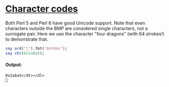[1]: https://rosettacode.org/wiki/Character_codes

# [Character codes][1]

Both Perl 5 and Perl 6 have good Unicode support. Note that even characters outside the BMP are considered single characters, not a surrogate pair. Here we use the character "four dragons" (with 64 strokes!) to demonstrate that.

```perl
say ord('𪚥').fmt('0x%04x');
say chr(0x2a6a5);
```

#### Output:
```
0x2a6a5</dt></dl>
𪚥
```
